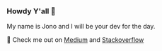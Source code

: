 ### Howdy Y'all 👋


My name is Jono and I will be your dev for the day.


🔭 Check me out on [Medium](https://medium.com/@jonoirwin) and [Stackoverflow](stackoverflow.com/users/2804256)
